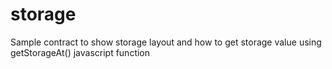 # storage
Sample contract to show storage layout and how to get storage value using getStorageAt() javascript function
